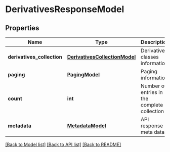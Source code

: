 # DerivativesResponseModel

## Properties
Name | Type | Description | Notes
------------ | ------------- | ------------- | -------------
**derivatives_collection** | [**DerivativesCollectionModel**](DerivativesCollectionModel.md) | Derivative classes information | [optional] 
**paging** | [**PagingModel**](PagingModel.md) | Paging information | [optional] 
**count** | **int** | Number of entries in the complete collection | 
**metadata** | [**MetadataModel**](MetadataModel.md) | API response meta data | 

[[Back to Model list]](../README.md#documentation-for-models) [[Back to API list]](../README.md#documentation-for-api-endpoints) [[Back to README]](../README.md)


